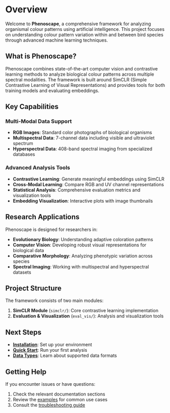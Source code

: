 # Overview

Welcome to **Phenoscape**, a comprehensive framework for analyzing organismal colour patterns using artificial intelligence. This project focuses on understanding colour pattern variation within and between bird species through advanced machine learning techniques.

## What is Phenoscape?

Phenoscape combines state-of-the-art computer vision and contrastive learning methods to analyze biological colour patterns across multiple spectral modalities. The framework is built around SimCLR (Simple Contrastive Learning of Visual Representations) and provides tools for both training models and evaluating embeddings.

## Key Capabilities

### Multi-Modal Data Support
- **RGB Images**: Standard color photographs of biological organisms
- **Multispectral Data**: 7-channel data including visible and ultraviolet spectrum
- **Hyperspectral Data**: 408-band spectral imaging from specialized databases

### Advanced Analysis Tools
- **Contrastive Learning**: Generate meaningful embeddings using SimCLR
- **Cross-Modal Learning**: Compare RGB and UV channel representations
- **Statistical Analysis**: Comprehensive evaluation metrics and visualization tools
- **Embedding Visualization**: Interactive plots with image thumbnails

## Research Applications

Phenoscape is designed for researchers in:

- **Evolutionary Biology**: Understanding adaptive coloration patterns
- **Computer Vision**: Developing robust visual representations for biological data
- **Comparative Morphology**: Analyzing phenotypic variation across species
- **Spectral Imaging**: Working with multispectral and hyperspectral datasets

## Project Structure

The framework consists of two main modules:

1. **SimCLR Module** (`simclr/`): Core contrastive learning implementation
2. **Evaluation & Visualization** (`eval_vis/`): Analysis and visualization tools

## Next Steps

- **[Installation](installation.md)**: Set up your environment
- **[Quick Start](quickstart.md)**: Run your first analysis
- **[Data Types](../data/rgb.md)**: Learn about supported data formats

## Getting Help

If you encounter issues or have questions:

1. Check the relevant documentation sections
2. Review the [examples](../examples/basic.md) for common use cases
3. Consult the [troubleshooting guide](../advanced/optimization.md)

